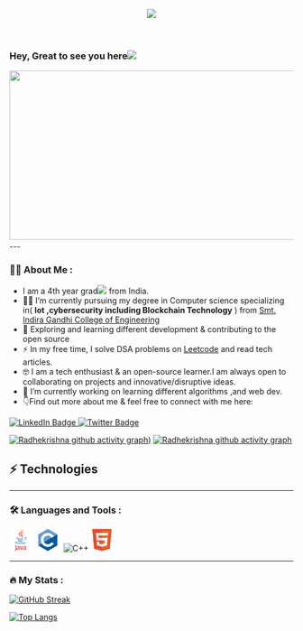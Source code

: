 <p align="center"><img src="https://media.giphy.com/media/WSBeyxvC1jH496xQGA/giphy.gif" width="100"/></p>
<p align="center"><img src="https://komarev.com/ghpvc/?username=Radhekrishnaa&style=flat-square&color=blue" alt=""></p>

### Hey, Great to see you here<img src="https://media.giphy.com/media/hvRJCLFzcasrR4ia7z/giphy.gif" width="30px"/>

<div align="center">
  <img src="https://media.giphy.com/media/dWesBcTLavkZuG35MI/giphy.gif" width="600" height="300"/>
</div>
---

### :man_technologist: About Me :
- I am a 4th year grad<img src="https://media.giphy.com/media/WUlplcMpOCEmTGBtBW/giphy.gif" width="30"> from India.
- :student: I’m currently pursuing my degree in  Computer science specializing in( **Iot ,cybersecurity including Blockchain Technology** ) from [Smt. Indira Gandhi College of Engineering](http://sigce.edu.in/) 
- :seedling: Exploring and learning different development & contributing to the open source
- :zap: In my free time, I solve DSA problems on [Leetcode](https://leetcode.com/Radhekrishna_Mishra/) and read tech articles.
- :nerd_face: I am a tech enthusiast & an open-source learner.I am always open to collaborating on projects and innovative/disruptive ideas. 
-  🔭 I’m currently working on learning different algorithms ,and web dev.
- :point_down:Find out more about me & feel free to connect with me here:
<div id="badges">
  <a href="https://www.linkedin.com/in/radhekrishna-mishra-23abb7230/">
    <img src="https://img.shields.io/badge/LinkedIn-blue?style=for-the-badge&logo=linkedin&logoColor=white" alt="LinkedIn Badge"/>
  </a>
 
  <a href="https://twitter.com/home?lang=en">
    <img src="https://img.shields.io/badge/Twitter-blue?style=for-the-badge&logo=twitter&logoColor=white" alt="Twitter Badge"/>
  </a>
  
</div>


[![Radhekrishna github activity graph](https://activity-graph.herokuapp.com/graph?username=Radhekrishnaa&theme=xcode))](https://git.io/Radhekrishnaa)
[![Radhekrishna github activity graph](https://github-readme-activity-graph.vercel.app/graph?username=Radhekrishnaa)](https://github.com/Radhekrishnaa/github-readme-activity-graph)

## ⚡ Technologies

---

### :hammer_and_wrench: Languages and Tools :

<img src="https://github.com/devicons/devicon/blob/master/icons/java/java-original-wordmark.svg" title="Java" alt="Java" width="40" height="40"/>&nbsp;
<img src="https://github.com/devicons/devicon/blob/master/icons/c/c-original.svg" title="C" alt="C" width="40" height="40"/>&nbsp;
![C++](https://img.shields.io/badge/C%2B%2B-00599C?style=for-the-badge&logo=c%2B%2B&logoColor=white)
<img src="https://github.com/devicons/devicon/blob/master/icons/html5/html5-original.svg" title="HTML5" alt="HTML" width="40" height="40"/>&nbsp;


---

### :fire: My Stats :
<!--
<img 
   src="https://github-readme-stats.vercel.app/api?username=Radhekrishnaa&show_icons=true&theme=tokyonight" 
/> Hi
-->
[![GitHub Streak](http://github-readme-streak-stats.herokuapp.com?user=Radhekrishnaa&theme=dark&date_format=M%20j%5B%2C%20Y%5D)](https://git.io/streak-stats)

[![Top Langs](https://github-readme-stats.vercel.app/api/top-langs/?username=Radhekrishnaa&layout=compact&theme=vision-friendly-dark)](https://github.com/anuraghazra/github-readme-stats)
<!--
**Radhekrishnaa/Radhekrishnaa** is a ✨ _special_ ✨ repository because its `README.md` (this file) appears on your GitHub profile.


Bshhsjsjsjjsjssjsj
- 🔭 I’m currently working on ...
- 🌱 I’m currently learning ...
- 👯 I’m looking to collaborate on ...
- 🤔 I’m looking for help with ...
- 💬 Ask me about ...
- 📫 How to reach me: ...
- 😄 Pronouns: ...
- ⚡ Fun fact: hi
-->
